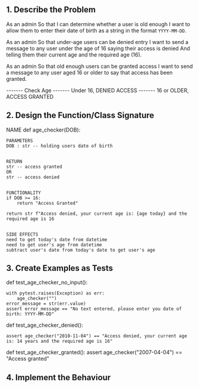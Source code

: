 ## 1. Describe the Problem
As an admin
So that I can determine whether a user is old enough
I want to allow them to enter their date of birth as a string in the format `YYYY-MM-DD`.

As an admin
So that under-age users can be denied entry
I want to send a message to any user under the age of 16 saying their access is denied
And telling them their current age and the required age (16).

As an admin
So that old enough users can be granted access
I want to send a message to any user aged 16 or older to say that access has been granted.

------- Check Age
------- Under 16, DENIED ACCESS
------- 16 or OLDER, ACCESS GRANTED


## 2. Design the Function/Class Signature
NAME
def age_checker(DOB):

    PARAMETERS
    DOB : str -- holding users date of birth


    RETURN
    str -- access granted
    OR 
    str -- access denied


    FUNCTIONALITY 
    if DOB >= 16:
        return "Access Granted"

    return str f"Access denied, your current age is: {age today} and the required age is 16


    SIDE EFFECTS
    need to get today's date from datetime
    need to get user's age from datetime
    subtract user's date from today's date to get user's age
    
        

## 3. Create Examples as Tests
def test_age_checker_no_input():

    with pytest.raises(Exception) as err:
        age_checker("")
    error_message = str(err.value)
    assert error_message == "No text entered, please enter you date of birth: YYYY-MM-DD"


def test_age_checker_denied():
    
    assert age_checker("2010-11-04") == "Access denied, your current age is: 14 years and the required age is 16"


def test_age_checker_granted():
    assert age_checker("2007-04-04") == "Access granted"


## 4. Implement the Behaviour